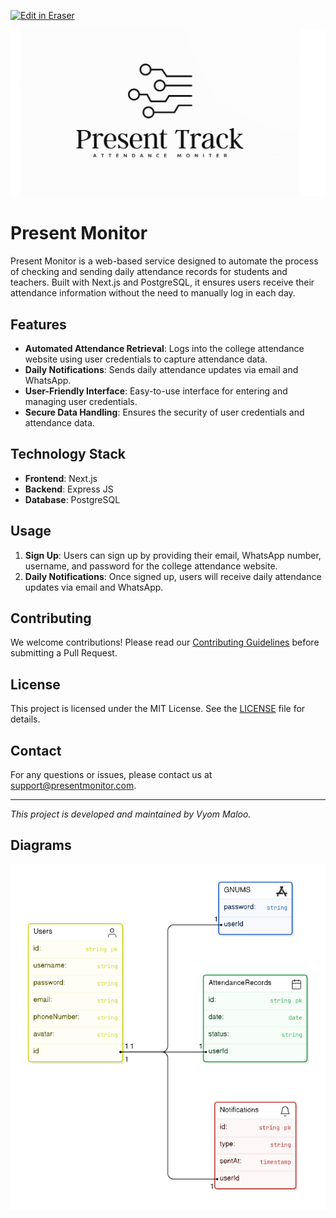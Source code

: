 <p><a target="_blank" href="https://app.eraser.io/workspace/TlPyEGoq2I4f7H4agxgm" id="edit-in-eraser-github-link"><img alt="Edit in Eraser" src="https://firebasestorage.googleapis.com/v0/b/second-petal-295822.appspot.com/o/images%2Fgithub%2FOpen%20in%20Eraser.svg?alt=media&amp;token=968381c8-a7e7-472a-8ed6-4a6626da5501"></a></p>

![Logo](/Images/Logo.png)

# Present Monitor
Present Monitor is a web-based service designed to automate the process of checking and sending daily attendance records for students and teachers. Built with Next.js and PostgreSQL, it ensures users receive their attendance information without the need to manually log in each day.

## Features
- **Automated Attendance Retrieval**: Logs into the college attendance website using user credentials to capture attendance data.
- **Daily Notifications**: Sends daily attendance updates via email and WhatsApp.
- **User-Friendly Interface**: Easy-to-use interface for entering and managing user credentials.
- **Secure Data Handling**: Ensures the security of user credentials and attendance data.
## Technology Stack
- **Frontend**: Next.js
- **Backend**: Express JS
- **Database**: PostgreSQL

## Usage
1. **Sign Up**: Users can sign up by providing their email, WhatsApp number, username, and password for the college attendance website.
2. **Daily Notifications**: Once signed up, users will receive daily attendance updates via email and WhatsApp.
## Contributing
We welcome contributions! Please read our [﻿Contributing Guidelines](CONTRIBUTING.md) before submitting a Pull Request.

## License
This project is licensed under the MIT License. See the [﻿LICENSE](LICENSE) file for details.

## Contact
For any questions or issues, please contact us at [﻿support@presentmonitor.com](mailto:support@presentmonitor.com).

---

_This project is developed and maintained by Vyom Maloo._


<!-- eraser-additional-content -->
## Diagrams
<!-- eraser-additional-files -->
<a href="/README-entity-relationship-1.eraserdiagram" data-element-id="6mykseFl2wwplBxeW_900"><img src="/.eraser/TlPyEGoq2I4f7H4agxgm___YDMP18lsrdcJazAWpneBnbXgRz22___---diagram----c224a371e838d02a6c74a48068f678ab.png" alt="" data-element-id="6mykseFl2wwplBxeW_900" /></a>
<!-- end-eraser-additional-files -->
<!-- end-eraser-additional-content -->
<!--- Eraser file: https://app.eraser.io/workspace/TlPyEGoq2I4f7H4agxgm --->
